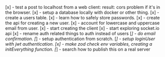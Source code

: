 [x] - test a post to localhost from a web client: result: cors problem if it's in the browser.
[x] - setup a database locally with docker or other thing.
[x] - create a users table.
[x] - learn how to safely store passwords.
[x] - create the api for creating a new user.
[x] - account for lowercase and uppercase email from user.
[x] - start creating the client
[x] - start exploring socket.io api
[x] - rename auth related things to auth instead of users
[_] - do email confirmation.
[_] - setup authentication from scratch.
[_] - setup loginUser with jwt authentication.
[x] - make zod check env variables, creating a initEverything function.
[_] - search how to publish this on a real server
